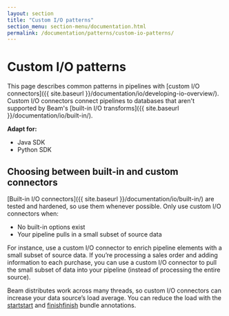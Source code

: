 ```yaml
---
layout: section
title: "Custom I/O patterns"
section_menu: section-menu/documentation.html
permalink: /documentation/patterns/custom-io-patterns/
---
```

<!--
Licensed under the Apache License, Version 2.0 (the "License");
you may not use this file except in compliance with the License.
You may obtain a copy of the License at

http://www.apache.org/licenses/LICENSE-2.0

Unless required by applicable law or agreed to in writing, software
distributed under the License is distributed on an "AS IS" BASIS,
WITHOUT WARRANTIES OR CONDITIONS OF ANY KIND, either express or implied.
See the License for the specific language governing permissions and
limitations under the License.
-->

# Custom I/O patterns

This page describes common patterns in pipelines with [custom I/O connectors]({{ site.baseurl }}/documentation/io/developing-io-overview/). Custom I/O connectors connect pipelines to databases that aren't supported by Beam's [built-in I/O transforms]({{ site.baseurl }}/documentation/io/built-in/).

<nav class="language-switcher">
  <strong>Adapt for:</strong>
  <ul>
    <li data-type="language-java" class="active">Java SDK</li>
    <li data-type="language-py">Python SDK</li>
  </ul>
</nav>

## Choosing between built-in and custom connectors

[Built-in I/O connectors]({{ site.baseurl }}/documentation/io/built-in/) are tested and hardened, so use them whenever possible. Only use custom I/O connectors when:

* No built-in options exist
* Your pipeline pulls in a small subset of source data

For instance, use a custom I/O connector to enrich pipeline elements with a small subset of source data. If you’re processing a sales order and adding information to each purchase, you can use a custom I/O connector to pull the small subset of data into your pipeline (instead of processing the entire source).

Beam distributes work across many threads, so custom I/O connectors can increase your data source’s load average. You can reduce the load with the <span class="language-java">[start](https://beam.apache.org/releases/javadoc/current/org/apache/beam/sdk/transforms/DoFn.StartBundle.html)</span><span class="language-py">[start](https://beam.apache.org/releases/pydoc/current/apache_beam.transforms.core.html?highlight=bundle#apache_beam.transforms.core.DoFn.start_bundle)</span> and <span class="language-java">[finish](https://beam.apache.org/releases/javadoc/current/org/apache/beam/sdk/transforms/DoFn.FinishBundle.html)</span><span class="language-py">[finish](https://beam.apache.org/releases/pydoc/current/apache_beam.transforms.core.html?highlight=bundle#apache_beam.transforms.core.DoFn.finish_bundle)</span> bundle annotations.